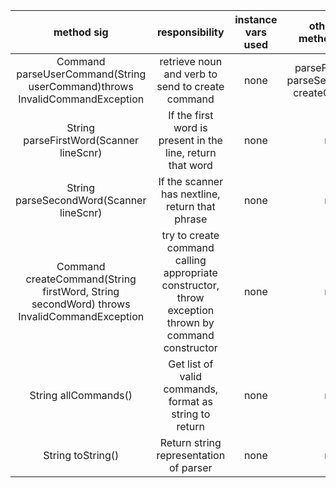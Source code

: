 | method sig | responsibility | instance vars used | other class methods called | objects used with method calls | lines of code |
|:----------:|:--------------:|:------------------:|:--------------------------:|:------------------------------:|:-------------:|
|Command parseUserCommand(String userCommand)throws InvalidCommandException | retrieve noun and verb to send to create command |none|parseFirstWord(), parseSecondWord(), createCommand()|Scanner, Command| 6 lines|
|String parseFirstWord(Scanner lineScnr)|If the first word is present in the line, return that word|none|none|Scanner|5 lines|
|String parseSecondWord(Scanner lineScnr)|If the scanner has nextline, return that phrase|none|none|Scanner|5 lines|
|Command createCommand(String firstWord, String secondWord) throws InvalidCommandException| try to create command calling appropriate constructor, throw exception thrown by command constructor |none|none|Command, InvalidCommandException| 9 lines|
|String allCommands()|Get list of valid commands, format as string to return|none|none|none|6 lines|
|String toString()|Return string representation of parser|none|none|none|1 line|